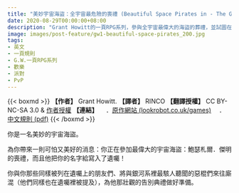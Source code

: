 ```yaml
---
title: "美妙宇宙海盜：全宇宙最危險的喪禮 (Beautiful Space Pirates in - The Galaxy's Most Dangerous Funeral!)"
date: 2020-08-29T00:00:00+08:00
description: "Grant Howitt的一頁RPG系列，參與全宇宙最偉大的海盜的葬禮，並試圖在與這些凶神惡煞打交道的同時，證明自己繼承遺囑財產的資格吧。"
image: images/post-feature/gw1-beautiful-space-pirates_200.jpg
tags: 
- 英文
- 一頁規則
- G.W.一頁RPG系列
- 歡樂
- 派對
- PvP
---
```

{{< boxmd >}}
**【作者】** Grant Howitt.
**【譯者】** RINCO
**【翻譯授權】** CC BY-NC-SA 3.0 & [作者授權](https://i.imgur.com/IIwihdK.png)
**【連結】**
　．[原作網站 (lookrobot.co.uk/games)](http://lookrobot.co.uk/games)
　．[中文規則 (pdf)](https://drive.google.com/file/d/1HQXm9WjeV3d2uihy8J6Y054Ru6bo2lnN/view)
{{< /boxmd >}}

你是一名美妙的宇宙海盜。

為你帶來一則可怕又美好的消息：你正在參加最偉大的宇宙海盜：鮑瑟札爾．傑明的喪禮，而且他把你的名字給寫入了遺囑！

你與你那些同樣被列在遺囑上的朋友們、將與銀河系裡最駭人聽聞的惡棍們來往廝混（他們同樣也在遺囑裡被提及），為他那壯觀的告別典禮做好準備。